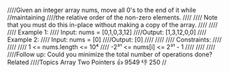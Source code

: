 ////Given an integer array nums, move all 0's to the end of it while 
//maintaining 
////the relative order of the non-zero elements. 
////
//// Note that you must do this in-place without making a copy of the array. 
////
//// 
//// Example 1: 
//// Input: nums = [0,1,0,3,12]
////Output: [1,3,12,0,0]
//// Example 2: 
//// Input: nums = [0]
////Output: [0]
//// 
//// 
//// Constraints: 
////
//// 
//// 1 <= nums.length <= 10⁴ 
//// -2³¹ <= nums[i] <= 2³¹ - 1 
//// 
////
//// 
////Follow up: Could you minimize the total number of operations done? Related 
////Topics Array Two Pointers 👍 9549 👎 250
//
